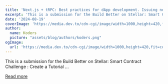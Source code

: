 ```yaml
---
title: 'Next.js + tRPC: Best practices for dApp development. Issuing new Assets + Freighter Wallet integration'
excerpt: 'This is a submission for the Build Better on Stellar: Smart Contract Challenge : Create a Tutorial   ...'
date: '2024-08-19'
coverImage: 'https://media.dev.to/cdn-cgi/image/width=1000,height=420,fit=cover,gravity=auto,format=auto/https%3A%2F%2Fdev-to-uploads.s3.amazonaws.com%2Fuploads%2Farticles%2Fkjnnvqnrvh3gitlglztk.png'
author:
  name: Koders
  picture: "assets/blog/authors/koders.png"
ogImage:
  url: 'https://media.dev.to/cdn-cgi/image/width=1000,height=420,fit=cover,gravity=auto,format=auto/https%3A%2F%2Fdev-to-uploads.s3.amazonaws.com%2Fuploads%2Farticles%2Fkjnnvqnrvh3gitlglztk.png'
---
```


This is a submission for the Build Better on Stellar: Smart Contract Challenge : Create a Tutorial   ...

[Read more](https://dev.to/jose_carlostoscano_3bb03/nextjs-trpc-best-practices-for-dapp-development-issuing-new-assets-freighter-wallet-integration-1jk6)
